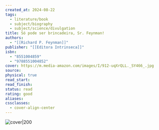 ```yaml
---
created_at: 2024-08-22
tags:
  - literature/book
  - subject/biography
  - subject/science/divulgation
title: Só pode ser brincadeira, Sr. Feynman!
authors:
  - "[[Richard P. Feynman]]"
publisher: "[[Editora Intrinseca]]"
isbn:
  - "8551004859"
  - "9788551004852"
cover: https://m.media-amazon.com/images/I/912-uqXrQLL._SY466_.jpg
source: 
physical: true
read_start: 
read_finish: 
status: read
rating: good
aliases: 
cssclasses:
  - cover-align-center
---
```


![cover|200](https://m.media-amazon.com/images/I/912-uqXrQLL._SY466_.jpg)
